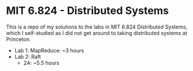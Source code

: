 # MIT 6.824 - Distributed Systems

This is a repo of my solutions to the labs in MIT 6.824 Distributed Systems, which I self-studied as I did not get around to taking distributed systems at Princeton.

- Lab 1: MapReduce: ~3 hours
- Lab 2: Raft
    - 2A: ~5.5 hours